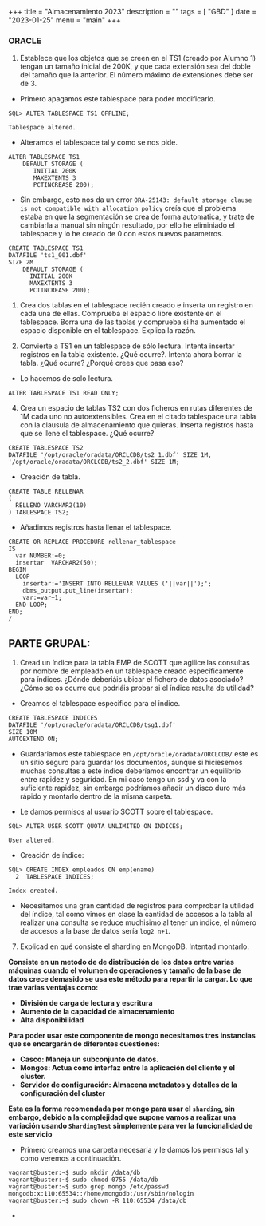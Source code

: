 +++
title = "Almacenamiento 2023"
description = ""
tags = [
    "GBD"
]
date = "2023-01-25"
menu = "main"
+++

### ORACLE


1. Establece que los objetos que se creen en el TS1 (creado por Alumno 1) tengan un tamaño inicial de 200K, y que cada extensión sea del doble del tamaño que la anterior. El número máximo de extensiones debe ser de 3.

* Primero apagamos este tablespace para poder modificarlo.

~~~
SQL> ALTER TABLESPACE TS1 OFFLINE;

Tablespace altered.
~~~

* Alteramos el tablespace tal y como se nos pide.

~~~
ALTER TABLESPACE TS1
    DEFAULT STORAGE (
       INITIAL 200K
       MAXEXTENTS 3
       PCTINCREASE 200);
~~~

* Sin embargo, esto nos da un error `ORA-25143: default storage clause is not compatible with allocation policy` creía que el problema estaba en que la segmentación se crea de forma automatica, y trate de cambiarla a manual sin ningún resultado, por ello he eliminiado el tablespace y lo he creado de 0 con estos nuevos parametros.

~~~
CREATE TABLESPACE TS1 
DATAFILE 'ts1_001.dbf' 
SIZE 2M
    DEFAULT STORAGE (
      INITIAL 200K
      MAXEXTENTS 3
      PCTINCREASE 200);
~~~

1. Crea dos tablas en el tablespace recién creado e inserta un registro en cada una de ellas. Comprueba el espacio libre existente en el tablespace. Borra una de las tablas y comprueba si ha aumentado el espacio disponible en el tablespace. Explica la razón.

2. Convierte a TS1 en un tablespace de sólo lectura. Intenta insertar registros en la tabla existente. ¿Qué ocurre?. Intenta ahora borrar la tabla. ¿Qué ocurre? ¿Porqué crees que pasa eso?

* Lo hacemos de solo lectura.

~~~
ALTER TABLESPACE TS1 READ ONLY;
~~~

4. Crea un espacio de tablas TS2 con dos ficheros en rutas diferentes de 1M cada uno no autoextensibles. Crea en el citado tablespace una tabla con la clausula de almacenamiento que quieras. Inserta registros hasta que se llene el tablespace. ¿Qué ocurre?

~~~
CREATE TABLESPACE TS2
DATAFILE '/opt/oracle/oradata/ORCLCDB/ts2_1.dbf' SIZE 1M,
'/opt/oracle/oradata/ORCLCDB/ts2_2.dbf' SIZE 1M;
~~~

- Creación de tabla.

~~~
CREATE TABLE RELLENAR
(
  RELLENO VARCHAR2(10)  
) TABLESPACE TS2;
~~~

- Añadimos registros hasta llenar el tablespace.

~~~
CREATE OR REPLACE PROCEDURE rellenar_tablespace
IS
  var NUMBER:=0;
  insertar  VARCHAR2(50);
BEGIN
  LOOP
    insertar:='INSERT INTO RELLENAR VALUES ('||var||');';
    dbms_output.put_line(insertar);
    var:=var+1;
  END LOOP;
END;
/
~~~



## PARTE GRUPAL:

1. Cread un índice para la tabla EMP de SCOTT que agilice las consultas por nombre de empleado en un tablespace creado específicamente para índices. ¿Dónde deberiáis ubicar el fichero de datos asociado? ¿Cómo se os ocurre que podriáis probar si el índice resulta de utilidad?

* Creamos el tablespace especifico para el indice.

~~~
CREATE TABLESPACE INDICES
DATAFILE '/opt/oracle/oradata/ORCLCDB/tsg1.dbf'
SIZE 10M
AUTOEXTEND ON;
~~~

* Guardariamos este tablespace en `/opt/oracle/oradata/ORCLCDB/` este es un sitio seguro para guardar los documentos, aunque si hiciesemos muchas consultas a este índice deberíamos encontrar un equilibrio entre rapidez y seguridad. En mi caso tengo un ssd y va con la suficiente rapidez, sin embargo podríamos añadir un disco duro más rápido y montarlo dentro de la misma carpeta. 

* Le damos permisos al usuario SCOTT sobre el tablespace.

~~~
SQL> ALTER USER SCOTT QUOTA UNLIMITED ON INDICES;

User altered.
~~~

* Creación de índice:

~~~
SQL> CREATE INDEX empleados ON emp(ename)
  2  TABLESPACE INDICES;

Index created.
~~~

* Necesitamos una gran cantidad de registros para comprobar la utilidad del índice, tal como vimos en clase la cantidad de accesos a la tabla al realizar una consulta se reduce muchisimo al tener un índice, el número de accesos a la base de datos sería `log2 n+1`.

7. Explicad en qué consiste el sharding en MongoDB. Intentad montarlo.

**Consiste en un metodo de de distribución de los datos entre varias máquinas cuando el volumen de operaciones y tamaño de la base de datos crece demasido se usa este método para repartir la cargar. Lo que trae varias ventajas como:**

* **División de carga de lectura y escritura**
* **Aumento de la capacidad de almacenamiento**
* **Alta disponibilidad**

**Para poder usar este componente de mongo necesitamos tres instancias que se encargarán de diferentes cuestiones:**

* **Casco: Maneja un subconjunto de datos.**
* **Mongos: Actua como interfaz entre la aplicación del cliente y el cluster.**
* **Servidor de configuración: Almacena metadatos y detalles de la configuración del cluster**

**Esta es la forma recomendada por mongo para usar el `sharding`, sin embargo, debido a la complejidad que supone vamos a realizar una variación usando `ShardingTest` simplemente para ver la funcionalidad de este servicio**

* Primero creamos una carpeta necesaria y le damos los permisos tal y como veremos a continuación.

~~~
vagrant@buster:~$ sudo mkdir /data/db
vagrant@buster:~$ sudo chmod 0755 /data/db
vagrant@buster:~$ sudo grep mongo /etc/passwd
mongodb:x:110:65534::/home/mongodb:/usr/sbin/nologin
vagrant@buster:~$ sudo chown -R 110:65534 /data/db
~~~

* 